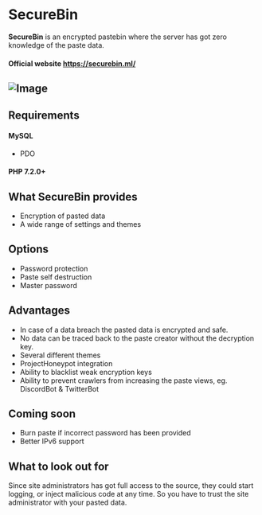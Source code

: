 # SecureBin
**SecureBin** is an encrypted pastebin where the server has got zero knowledge of the paste data.

#### Official website https://securebin.ml/

![Image](https://i.postimg.cc/CxJk7gy2/28ccb63b90f65d21995b78ee79b69837.png)
---

## Requirements
#### MySQL
* PDO
#### PHP 7.2.0+

## What SecureBin provides
* Encryption of pasted data
* A wide range of settings and themes

## Options
* Password protection
* Paste self destruction
* Master password

## Advantages
* In case of a data breach the pasted data is encrypted and safe.
* No data can be traced back to the paste creator without the decryption key.
* Several different themes
* ProjectHoneypot integration
* Ability to blacklist weak encryption keys
* Ability to prevent crawlers from increasing the paste views, eg. DiscordBot & TwitterBot

## Coming soon
* Burn paste if incorrect password has been provided
* Better IPv6 support

## What to look out for
Since site administrators has got full access to the source, they could start logging, or inject malicious code at any time. So you have to trust the site administrator with your pasted data.
